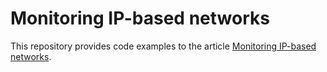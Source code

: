 Monitoring IP-based networks
============================

This repository provides code examples to the article [Monitoring IP-based networks](https://medium.com/@florianlehner/monitoring-ip-based-networks-59c1ec7bf616).
